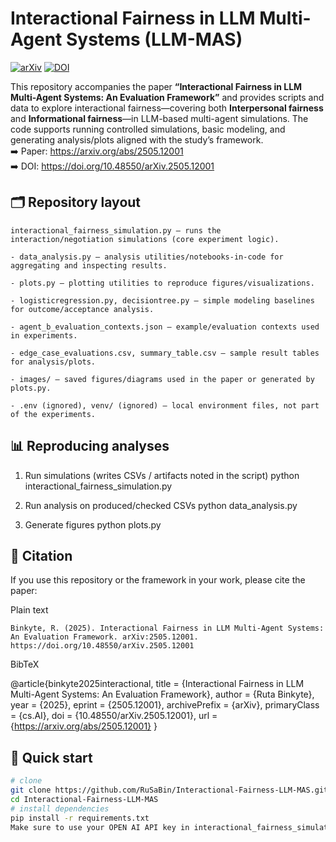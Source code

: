# Interactional Fairness in LLM Multi-Agent Systems (LLM-MAS)

[![arXiv](https://img.shields.io/badge/arXiv-2505.12001-b31b1b.svg)](https://arxiv.org/abs/2505.12001)
[![DOI](https://img.shields.io/badge/DOI-10.48550/arXiv.2505.12001-informational.svg)](https://doi.org/10.48550/arXiv.2505.12001)

This repository accompanies the paper **“Interactional Fairness in LLM Multi-Agent Systems: An Evaluation Framework”** and provides scripts and data to explore interactional fairness—covering both **Interpersonal fairness** and **Informational fairness**—in LLM-based multi-agent simulations. The code supports running controlled simulations, basic modeling, and generating analysis/plots aligned with the study’s framework.  
➡️ Paper: https://arxiv.org/abs/2505.12001  
➡️ DOI: https://doi.org/10.48550/arXiv.2505.12001

## 🗂️ Repository layout
    interactional_fairness_simulation.py – runs the interaction/negotiation simulations (core experiment logic).

    - data_analysis.py – analysis utilities/notebooks-in-code for aggregating and inspecting results.

    - plots.py – plotting utilities to reproduce figures/visualizations.

    - logisticregression.py, decisiontree.py – simple modeling baselines for outcome/acceptance analysis.

    - agent_b_evaluation_contexts.json – example/evaluation contexts used in experiments.

    - edge_case_evaluations.csv, summary_table.csv – sample result tables for analysis/plots.

    - images/ – saved figures/diagrams used in the paper or generated by plots.py.

    - .env (ignored), venv/ (ignored) – local environment files, not part of the experiments.


## 📊 Reproducing analyses

 1) Run simulations (writes CSVs / artifacts noted in the script)
python interactional_fairness_simulation.py

 2) Run analysis on produced/checked CSVs
python data_analysis.py

 3) Generate figures
python plots.py

## 📝 Citation

If you use this repository or the framework in your work, please cite the paper:

Plain text

    Binkyte, R. (2025). Interactional Fairness in LLM Multi-Agent Systems: An Evaluation Framework. arXiv:2505.12001. https://doi.org/10.48550/arXiv.2505.12001

BibTeX

@article{binkyte2025interactional,
  title         = {Interactional Fairness in LLM Multi-Agent Systems: An Evaluation Framework},
  author        = {Ruta Binkyte},
  year          = {2025},
  eprint        = {2505.12001},
  archivePrefix = {arXiv},
  primaryClass  = {cs.AI},
  doi           = {10.48550/arXiv.2505.12001},
  url           = {https://arxiv.org/abs/2505.12001}
}

## 🚀 Quick start

```bash
# clone
git clone https://github.com/RuSaBin/Interactional-Fairness-LLM-MAS.git
cd Interactional-Fairness-LLM-MAS
# install dependencies
pip install -r requirements.txt
Make sure to use your OPEN AI API key in interactional_fairness_simulation.py or set a OPENAI_API_KEY variable.


